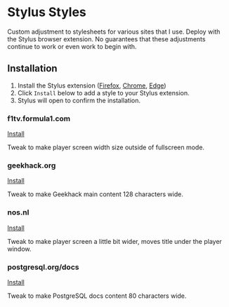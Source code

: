 # Stylus Styles

Custom adjustment to stylesheets for various sites that I use. Deploy with the Stylus browser extension. No guarantees that these adjustments continue to work or even work to begin with.

## Installation

1. Install the Stylus extension ([Firefox](https://addons.mozilla.org/en-US/firefox/addon/styl-us/), [Chrome](https://chrome.google.com/webstore/detail/stylus/clngdbkpkpeebahjckkjfobafhncgmne), [Edge](https://chrome.google.com/webstore/detail/stylus/clngdbkpkpeebahjckkjfobafhncgmne))
2. Click `Install` below to add a style to your Stylus extension.
3. Stylus will open to confirm the installation.

### f1tv.formula1.com

[Install](https://github.com/robin-pfeiffer/stylus-styles/raw/main/styles/f1tv.formula1.com.user.css)

Tweak to make player screen width size outside of fullscreen mode.

### geekhack.org

[Install](https://github.com/robin-pfeiffer/stylus-styles/raw/main/styles/geekhack.org.user.css)

Tweak to make Geekhack main content 128 characters wide.

### nos.nl

[Install](https://github.com/robin-pfeiffer/stylus-styles/raw/main/styles/nos.nl.user.css)

Tweak to make player screen a little bit wider, moves title under the player window.

### postgresql.org/docs

[Install](https://github.com/robin-pfeiffer/stylus-styles/raw/main/styles/postgresql.org.user.css)

Tweak to make PostgreSQL docs content 80 characters wide.
